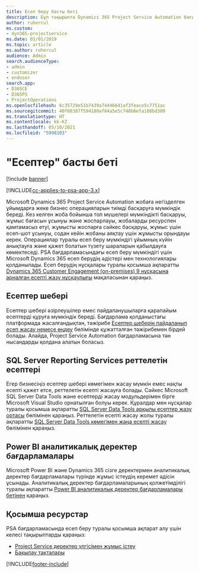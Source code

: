 ```yaml
---
title: Есеп беру басты беті
description: Бұл тақырыпта Dynamics 365 Project Service Automation бағдарламасындағы есеп беру туралы ақпарат берілген.
author: ruhercul
ms.custom:
- dyn365-projectservice
ms.date: 03/01/2019
ms.topic: article
ms.author: ruhercul
audience: Admin
search.audienceType:
- admin
- customizer
- enduser
search.app:
- D365CE
- D365PS
- ProjectOperations
ms.openlocfilehash: 6c35729e51b7439a74446641af3feace5c7751ac
ms.sourcegitcommit: 40f68387f594180af64a5e5c748b6efa188bd300
ms.translationtype: HT
ms.contentlocale: kk-KZ
ms.lasthandoff: 05/10/2021
ms.locfileid: "5998103"
---
```

# <a name="reporting-home-page"></a>"Есептер" басты беті

[!include [banner](../includes/psa-now-project-operations.md)]

[!INCLUDE[cc-applies-to-psa-app-3.x](../includes/cc-applies-to-psa-app-3x.md)]

Microsoft Dynamics 365 Project Service Automation жобаға негізделген ұйымдарға жеке бизнес операцияларын тиімді басқаруға мүмкіндік береді. Кез келген жоба бойынша топ мүшелері мүмкіндікті басқаруы, жұмыс бағасын ұсынуы және жоспарлауы, жобаларды ресурспен қамтамасыз етуі, жұмысты жоспарға сәйкес басқаруы, жұмыс үшін есеп-шот ұсынуы, содан кейін жобаны аяқтау үшін жұмысты орындауы керек. Операциялар туралы есеп беру мүмкіндігі ұйымның күйін анықтауға және қажет болатын түзету шараларын қабылдауға көмектеседі. PSA бағдарламасындағы есеп беру мүмкіндігі үшін Microsoft Dynamics 365 есеп берудің әдістері мен технологиялары қолданылады. Есеп берудің нұсқалары туралы қосымша ақпаратты [Dynamics 365 Customer Engagement (on-premises) 9 нұсқасына арналған есепті жазу нұсқаулығы](/dynamics365/customerengagement/on-premises/analytics/reporting-analytics-with-dynamics-365) мақаласынан қараңыз.

## <a name="report-wizard"></a>Есептер шебері

Есептер шебері әзірлеушілер емес пайдаланушыларға қарапайым есептерді құруға мүмкіндік береді. Бағдарлама қолданыстағы платформада жасалғандықтан, тәжірибе [Есептер шеберін пайдаланып есеп жасау немесе өңдеу](/dynamics365/customerengagement/on-premises/basics/create-edit-copy-report-wizard) бөлімінде құжатталған тәжірибемен бірдей болады. Алайда, Project Service Automation бағдарламасына тән нысандарды қолдана алатын боласыз.

## <a name="custom-sql-server-reporting-services-reports"></a>SQL Server Reporting Services реттелетін есептері

Егер бизнесіңіз есептер шебері көмегімен жасау мүмкін емес нақты есепті қажет етсе, реттелетін есепті жасауға болады. Сәйкес Microsoft SQL Server Data Tools және есептерді жасау модульдерімен бірге Microsoft Visual Studio орнатылған болуы керек. Құралдар мен нұсқалар туралы қосымша ақпаратты [SQL Server Data Tools арқылы есептер жазу ортасы](/dynamics365/customerengagement/on-premises/analytics/report-writing-environment-using-sql-server-data-tools) бөлімінен қараңыз. Реттелетін есепті жасау жолы туралы ақпаратты [SQL Server Data Tools көмегімен жаңа есепті жасау](/dynamics365/customerengagement/on-premises/analytics/create-a-new-report-using-sql-server-data-tools) бөлімінен қараңыз.

## <a name="power-bi-insights-apps"></a>Power BI аналитикалық деректер бағдарламалары

Microsoft Power BI және Dynamics 365 сізге деректермен аналитикалық деректер бағдарламалары түрінде жұмыс істеудің керемет әдісін ұсынады. Аналитикалық деректер бағдарламаларының қолжетімділігі туралы ақпаратты [Power BI аналитикалық деректер бағдарламалары бетінен](https://powerbi.microsoft.com/power-bi-insights-apps/) қараңыз.


## <a name="additional-resources"></a>Қосымша ресурстар
PSA бағдарламасында есеп беру туралы қосымша ақпарат алу үшін келесі тақырыптарды қараңыз:

- [Project Service деректер үлгісімен жұмыс істеу](reports-working-project-service-data-model.md)
- [Бақылау тақталары](reports-dashboards.md)



[!INCLUDE[footer-include](../includes/footer-banner.md)]
